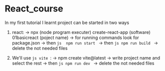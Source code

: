 # React_course
In my first tutorial I learnt project can be started in two ways
1. react:
   -> npx (node program executer) create-react-app (software) 01basicreact (poject name)
   -> for running commands look for package.json
   -> then ```js  npm run start ```
   -> then ```js npm run build ```
   -> delete the not needed files

3. We'll use ```js vite ```:
   -> npm create vite@latest
   -> write project name and select the rest
   -> then  ```js npm run dev ```
   -> delete the not needed files
   
